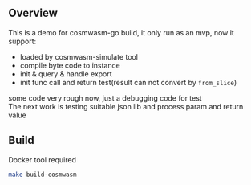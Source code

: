 ## Overview
This is a demo for cosmwasm-go build, it only run as an mvp, now it support:
* loaded by cosmwasm-simulate tool
* compile byte code to instance
* init & query & handle export
* init func call and return test(result can not convert by `from_slice`)


some code very rough now, just a debugging code for test   
The next work is testing suitable json lib and process param and return value

## Build
 Docker tool required     
```sh
make build-cosmwasm
```
